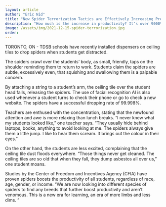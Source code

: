 ```yaml
---
layout: article
author: "Eric Nid"
title: "New Spider Terrorization Tactics are Effectively Increasing Productivity"
description: "How much is the increase in productivity? It’s over 9000%!"
image: /assets/img/2021-12-15-spider-terrorization.jpg
order:
---
```


TORONTO, ON - TDSB schools have recently installed dispensers on ceiling tiles to drop spiders when students get distracted.

The spiders crawl over the students’ body, as small, friendly, taps on the shoulder reminding them to return to work. Students claim the spiders are subtle, excessively even, that squishing and swallowing them is a palpable concern.

By attaching a string to a student’s arm, the ceiling tile over the student head falls, releasing the spiders. The use of facial recognition AI is also used whenever a student turns to check their phone or go to check a new website. The spiders have a successful dropping rate of 99.998%.

Teachers are enthused with the concentration, stating that the newfound attention and awe is more relaxing than lunch breaks. “I never knew what my students looked like,” one teacher says. “They usually hide behind laptops, books, anything to avoid looking at me. The spiders always give them a little jump. I like to hear them scream. It brings out the colour in their eyes.”

On the other hand, the students are less excited, complaining that the ceiling tile dust floods everywhere. “Those things never get cleaned. The ceiling tiles are so old that when they fall, they dump asbestos all over us,” one student moans.

Studies by the Center of Freedom and Incentives Agency (CFIA) have proven spiders boosts the productivity of all students, regardless of race, age, gender, or income. “We are now looking into different species of spiders to find any breeds that further boost productivity and aren’t venomous. This is a new era for learning, an era of more limbs and less dims. ”

